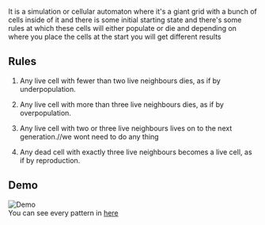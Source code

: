 It is a simulation or cellular automaton where it's a giant grid with a bunch of cells inside of it and there is some initial starting state and there's some rules at which these cells will either populate or die and depending on where you place the cells at the start you will get different results
## Rules

1. Any live cell with fewer than two live neighbours dies, as if by underpopulation.

2. Any live cell with more than three live neighbours dies, as if by overpopulation.

3. Any live cell with two or three live neighbours lives on to the next generation.//we wont need to do any thing

4. Any dead cell with exactly three live neighbours becomes a live cell, as if by reproduction.

## Demo

![Demo](./src/static/favicon.gif)  
You can see every pattern in [here]()

